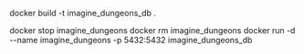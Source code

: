 docker build -t imagine_dungeons_db .


docker stop imagine_dungeons
docker rm imagine_dungeons
docker run -d --name imagine_dungeons -p 5432:5432 imagine_dungeons_db
